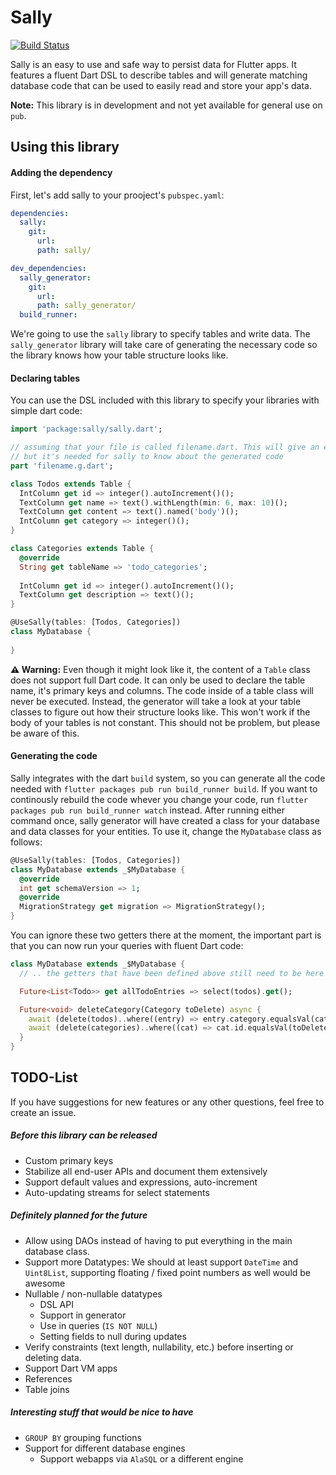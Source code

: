 # Sally
[![Build Status](https://travis-ci.com/simolus3/sally.svg?token=u4VnFEE5xnWVvkE6QsqL&branch=master)](https://travis-ci.com/simolus3/sally)

Sally is an easy to use and safe way to persist data for Flutter apps. It features
a fluent Dart DSL to describe tables and will generate matching database code that
can be used to easily read and store your app's data.

__Note:__ This library is in development and not yet available for general use on `pub`.

## Using this library
#### Adding the dependency
First, let's add sally to your prooject's `pubspec.yaml`:
```yaml
dependencies:
  sally:
    git:
      url: 
      path: sally/

dev_dependencies:
  sally_generator:
    git:
      url:
      path: sally_generator/
  build_runner:
```
We're going to use the `sally` library to specify tables and write data. The
`sally_generator` library will take care of generating the necessary code so the
library knows how your table structure looks like.

#### Declaring tables
You can use the DSL included with this library to specify your libraries with simple
dart code:
```dart
import 'package:sally/sally.dart';

// assuming that your file is called filename.dart. This will give an error at first,
// but it's needed for sally to know about the generated code
part 'filename.g.dart'; 

class Todos extends Table {
  IntColumn get id => integer().autoIncrement()();
  TextColumn get name => text().withLength(min: 6, max: 10)();
  TextColumn get content => text().named('body')();
  IntColumn get category => integer()();
}

class Categories extends Table {
  @override
  String get tableName => 'todo_categories';
  
  IntColumn get id => integer().autoIncrement()();
  TextColumn get description => text()();
}

@UseSally(tables: [Todos, Categories])
class MyDatabase {
  
}
```

__⚠️ Warning:__ Even though it might look like it, the content of a `Table` class does not support full Dart code. It can only
be used to declare the table name, it's primary keys and columns. The code inside of a table class will never be 
executed. Instead, the generator will take a look at your table classes to figure out how their structure looks like.
This won't work if the body of your tables is not constant. This should not be problem, but please be aware of this.

#### Generating the code
Sally integrates with the dart `build` system, so you can generate all the code needed with 
`flutter packages pub run build_runner build`. If you want to continously rebuild the code
whever you change your code, run `flutter packages pub run build_runner watch` instead.
After running either command once, sally generator will have created a class for your
database and data classes for your entities. To use it, change the `MyDatabase` class as
follows:
```dart
@UseSally(tables: [Todos, Categories])
class MyDatabase extends _$MyDatabase {
  @override
  int get schemaVersion => 1;
  @override
  MigrationStrategy get migration => MigrationStrategy();
}
```
You can ignore these two getters there at the moment, the important part is that you can
now run your queries with fluent Dart code:
```dart
class MyDatabase extends _$MyDatabase {
  // .. the getters that have been defined above still need to be here

  Future<List<Todo>> get allTodoEntries => select(todos).get();

  Future<void> deleteCategory(Category toDelete) async {
    await (delete(todos)..where((entry) => entry.category.equalsVal(category.id))).go();
    await (delete(categories)..where((cat) => cat.id.equalsVal(toDelete.id))).go();
  }
}
```

## TODO-List
If you have suggestions for new features or any other questions, feel free to
create an issue.

##### Before this library can be released
- Custom primary keys
- Stabilize all end-user APIs and document them extensively
- Support default values and expressions, auto-increment
- Auto-updating streams for select statements
##### Definitely planned for the future
- Allow using DAOs instead of having to put everything in the main database
class.
- Support more Datatypes: We should at least support `DateTime` and `Uint8List`,
supporting floating / fixed point numbers as well would be awesome
- Nullable / non-nullable datatypes
  - DSL API
  - Support in generator
  - Use in queries (`IS NOT NULL`)
  - Setting fields to null during updates
- Verify constraints (text length, nullability, etc.) before inserting or
  deleting data.
- Support Dart VM apps
- References
- Table joins
##### Interesting stuff that would be nice to have
- `GROUP BY` grouping functions 
- Support for different database engines
  - Support webapps via `AlaSQL` or a different engine